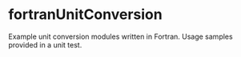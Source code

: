 # fortranUnitConversion
Example unit conversion modules written in Fortran. Usage samples provided in a unit test.
